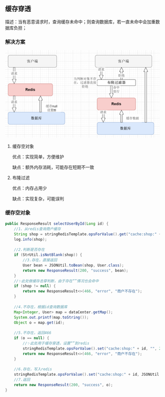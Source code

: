 ## 缓存穿透

描述：当有恶意请求时，查询缓存未命中；则查询数据库，若一直未命中会加重数据库负担；

### 解决方案

![image-20230916175616860](Typora_img\3.缓存穿透.assets\image-20230916175616860.png)

1. 缓存空对象

   优点：实现简单，方便维护

   缺点：额外内存消耗，可能存在短期不一致

2. 布隆过滤

   优点：内存占用少

   缺点：实现复杂，可能误判



### 缓存空对象

```java
public ResponseResult selectUserById(Long id) {
    //1、从redis查询商户缓存
    String shop = stringRedisTemplate.opsForValue().get("cache:shop:" + id);
    log.info(shop);

    //2.判断是否存在
    if (StrUtil.isNotBlank(shop)) {
        //3.存在，直接返回
        User bean = JSONUtil.toBean(shop, User.class);
        return new ResponseResult(200, "success", bean);
    }
    //✨此处做缓存击穿判断，由于存在“”情况也会命中
    if (shop != null) {
        return new ResponseResult<>(466, "error", "商户不存在");
    }

    //4.不存在，根据id查询数据库
    Map<Integer, User> map = dataCenter.getMap();
    System.out.printf(map.toString());
    Object o = map.get(id);

    //5.不存在，返回466
    if (o == null) {
        //✨此处用于缓存穿透，设置“”到redis
        stringRedisTemplate.opsForValue().set("cache:shop:" + id, "", 2L, TimeUnit.MINUTES);
        return new ResponseResult<>(466, "error", "商户不存在");
    }

    //6.存在，写入redis
    stringRedisTemplate.opsForValue().set("cache:shop:" + id, JSONUtil.toJsonStr(o));
    //7.返回
    return new ResponseResult(200, "success", o);
}
```